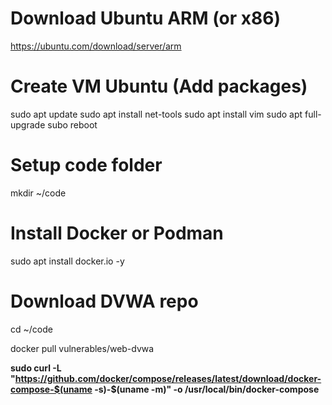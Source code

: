 # **Download Ubuntu ARM (or x86)**

https://ubuntu.com/download/server/arm

# **Create VM Ubuntu (Add packages)**

sudo apt update
sudo apt install net-tools
sudo apt install vim
sudo apt full-upgrade
subo reboot

# **Setup code folder**

mkdir ~/code

# Install Docker or Podman

sudo apt install docker.io -y

# **Download DVWA repo**

cd ~/code

docker pull vulnerables/web-dvwa

**sudo curl -L "https://github.com/docker/compose/releases/latest/download/docker-compose-$(uname -s)-$(uname -m)" -o /usr/local/bin/docker-compose**
